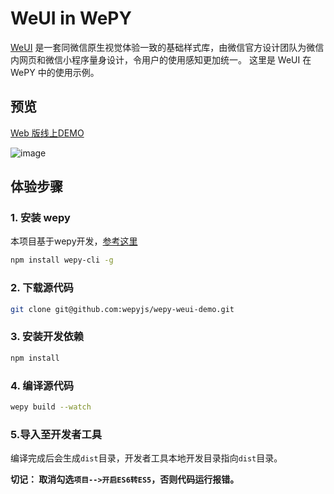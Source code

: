 # WeUI in WePY

[WeUI](https://github.com/weui/weui-wxss) 是一套同微信原生视觉体验一致的基础样式库，由微信官方设计团队为微信内网页和微信小程序量身设计，令用户的使用感知更加统一。
这里是 WeUI 在 WePY 中的使用示例。

## 预览

[Web 版线上DEMO](https://www.madcoder.cn/demos/wepy-weui-demo/index.html)

![image](https://cloud.githubusercontent.com/assets/2182004/26298989/c0ae78b2-3f0b-11e7-8979-e37884a86a43.png)

## 体验步骤

### 1. 安装 wepy
本项目基于wepy开发，[参考这里](https://github.com/wepyjs/wepy)
```bash
npm install wepy-cli -g
```

### 2. 下载源代码
```bash
git clone git@github.com:wepyjs/wepy-weui-demo.git
```

### 3. 安装开发依赖
```bash
npm install
```

### 4. 编译源代码
```bash
wepy build --watch
```

### 5.导入至开发者工具

编译完成后会生成`dist`目录，开发者工具本地开发目录指向`dist`目录。

**切记： 取消勾选`项目-->开启ES6转ES5`，否则代码运行报错。**

